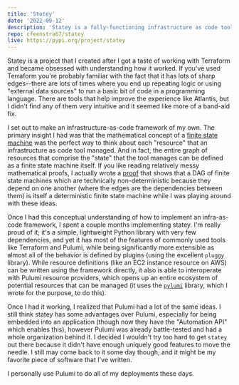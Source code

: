 ```yaml
---
title: 'Statey'
date: '2022-09-12'
description: 'Statey is a fully-functioning infrastructure as code tool and library that I wrote in 2019.' 
repo: cfeenstra67/statey
live: https://pypi.org/project/statey
---
```

Statey is a project that I created after I got a taste of working with Terraform and became obsessed with understanding how it worked. If you've used Terraform you're probably familiar with the fact that it has lots of sharp edges--there are lots of times where you end up repeating logic or using "external data sources" to run a basic bit of code in a programming language. There are tools that help improve the experience like Atlantis, but I didn't find any of them very intuitive and it seemed like more of a band-aid fix.

I set out to make an infrastructure-as-code framework of my own. The primary insight I had was that the mathematical concept of a [finite state machine](https://en.wikipedia.org/wiki/Finite-state_machine) was the perfect way to think about each "resource" that an infrastructure as code tool managed. And in fact, the entire graph of resources that comprise the "state" that the tool manages can be defined as a finite state machine itself. If you like reading relatively messy mathematical proofs, I actually wrote a [proof](/Context-Migration-Machine.pdf) that shows that a DAG of finite state machines which are technically non-deterministic because they depend on one another (where the edges are the dependencies between them) is itself a deterministic finite state machine while I was playing around with these ideas.

Once I had this conceptual understanding of how to implement an infra-as-code framework, I spent a couple months implementing statey. I'm really proud of it; it's a simple, lightweight Python library with very few dependencies, and yet it has most of the features of commonly used tools like Terraform and Pulumi, while being significantly more extensible as almost all of the behavior is defined by plugins (using the excellent `pluggy` library). While resource definitions (like an EC2 instance resource on AWS) can be written using the framework directly, it also is able to interoperate with Pulumi resource providers, which opens up an entire ecosystem of potential resources that can be managed (it uses the [`pylumi`](https://github.com/cfeenstra67/pylumi) library, which I wrote for the purpose, to do this).

Once I had it working, I realized that Pulumi had a lot of the same ideas. I still think statey has some advantages over Pulumi, especially for being embedded into an application (though now they have the "Automation API" which enables this), however Pulumi was already battle-tested and had a whole organization behind it. I decided I wouldn't try too hard to get `statey` out there because it didn't have enough uniquely good features to move the needle. I still may come back to it some day though, and it might be my favorite piece of software that I've written.

I personally use Pulumi to do all of my deployments these days.
